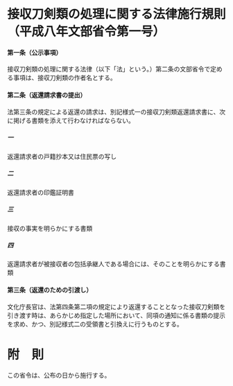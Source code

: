 # 接収刀剣類の処理に関する法律施行規則（平成八年文部省令第一号）
#### 第一条（公示事項）
接収刀剣類の処理に関する法律（以下「法」という。）第二条の文部省令で定める事項は、接収刀剣類の作者名とする。
#### 第二条（返還請求書の提出）
法第三条の規定による返還の請求は、別記様式一の接収刀剣類返還請求書に、次に掲げる書類を添えて行わなければならない。
##### 一
返還請求者の戸籍抄本又は住民票の写し
##### 二
返還請求者の印鑑証明書
##### 三
接収の事実を明らかにする書類
##### 四
返還請求者が被接収者の包括承継人である場合には、そのことを明らかにする書類
#### 第三条（返還のための引渡し）
文化庁長官は、法第四条第二項の規定により返還することとなった接収刀剣類を引き渡す時は、あらかじめ指定した場所において、同項の通知に係る書類の提示を求め、かつ、別記様式二の受領書と引換えに行うものとする。
# 附　則
この省令は、公布の日から施行する。
